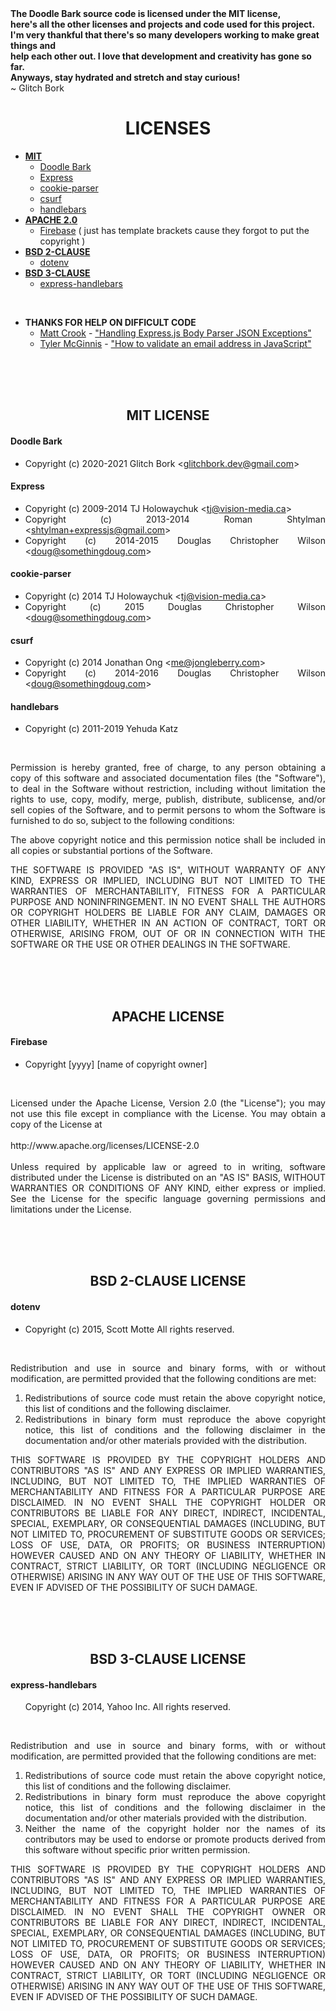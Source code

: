 <span align="center">
  <strong>
    The Doodle Bark source code is licensed under the MIT license, <br />
    here's all the other licenses and projects and code used for this project. <br />
    I'm very thankful that there's so many developers working to make great things and <br />
    help each other out. I love that development and creativity has gone so far. <br />
    Anyways, stay hydrated and stretch and stay curious!<br />
  </strong>
  ~ Glitch Bork
</span>

<h1 align="center">LICENSES</h1>

<ul class="licenses">
  
  <li>
    <strong><a href="#license-mit">MIT</a></strong>
    <ul>
      <li><a href="#mit-doodlebark">Doodle Bark</a></li>
      <li><a href="#mit-express">Express</a></li>
      <li><a href="#mit-cookieparser">cookie-parser</a></li>
      <li><a href="#mit-csurf">csurf</a></li>
      <li><a href="#mit-handlebars">handlebars</a></li>
    </ul>
  </li>
  
  <li>
    <strong><a href="#license-apache2-0">APACHE 2.0</a></strong>
    <ul>
      <li><a href="#apache2-0-firebase">Firebase</a> ( just has template brackets cause they forgot to put the copyright )</li>
    </ul>
  </li>
  
  <li>
    <strong><a href="#license-bsd-2-clause">BSD 2-CLAUSE</a></strong>
    <ul>
      <li><a href="#bsd2-dotenv">dotenv</a></li>
    </ul>
  </li>
  
  <li>
    <strong><a href="#license-bsd-3-clause">BSD 3-CLAUSE</a></strong>
    <ul>
      <li><a href="#bsd3-express-handlebars">express-handlebars</a></li>
    </ul>
  </li>

</ul>

<br />

<ul class="thanks">
  
  <li>
    <strong>THANKS FOR HELP ON DIFFICULT CODE</strong>
    <ul>
      <li>
        <a href="https://crookm.com" title="Visit their blog!" target="_blank">Matt Crook</a> - <a href="https://crookm.com/journal/2018/handling-express.js-body-parser-json-exceptions">"Handling Express.js Body Parser JSON Exceptions"</a>
      </li>
      <li>
        <a href="https://twitter.com/tylermcginnis" title="Visit their Twitter!" target="_blank">Tyler McGinnis</a> - <a href="https://ui.dev/validate-email-address-javascript/">"How to validate an email address in JavaScript"</a>
      </li>
    </ul>
  </li>
  
</ul>



<br />
<br />
<br />



<h2 id="license-mit" align="center">
  MIT LICENSE
</h2>

<span align="justify">
  <span>
    <h4 id="mit-doodlebark">Doodle Bark</h4>
    <ul>
      <li>Copyright (c) 2020-2021 Glitch Bork &lt;<a href="mailto:glitchbork.dev@gmail.com">glitchbork.dev@gmail.com</a>&gt;</li>
    </ul>
    <h4 id="mit-express">Express</h4>
    <ul>
      <li>Copyright (c) 2009-2014 TJ Holowaychuk &lt;<a href="mailto:tj@vision-media.ca">tj@vision-media.ca</a>&gt;</li>
      <li>Copyright (c) 2013-2014 Roman Shtylman &lt;<a href="mailto:shtylman+expressjs@gmail.com">shtylman+expressjs@gmail.com</a>&gt;</li>
      <li>Copyright (c) 2014-2015 Douglas Christopher Wilson &lt;<a href="mailto:doug@somethingdoug.com">doug@somethingdoug.com</a>&gt;</li>
    </ul>
    <h4 id="mit-cookieparser">cookie-parser</h4>
    <ul>
      <li>Copyright (c) 2014 TJ Holowaychuk &lt;<a href="mailto:tj@vision-media.ca">tj@vision-media.ca</a>&gt;</li>
      <li>Copyright (c) 2015 Douglas Christopher Wilson &lt;<a href="mailto:doug@somethingdoug.com">doug@somethingdoug.com</a>&gt;</li>
    </ul>
    <h4 id="mit-csurf">csurf</h4>
    <ul>
      <li>Copyright (c) 2014 Jonathan Ong &lt;<a href="mailto:me@jongleberry.com">me@jongleberry.com</a>&gt;</li>
      <li>Copyright (c) 2014-2016 Douglas Christopher Wilson &lt;<a href="mailto:doug@somethingdoug.com">doug@somethingdoug.com</a>&gt;</li>
    </ul>
    <h4 id="mit-handlebars">handlebars</h4>
    <ul>
      <li>Copyright (c) 2011-2019 Yehuda Katz</li>
    </ul>
  </span>

  <br />

  <p>
    Permission is hereby granted, free of charge, to any person obtaining a copy 
    of this software and associated documentation files (the "Software"), to deal 
    in the Software without restriction, including without limitation the rights 
    to use, copy, modify, merge, publish, distribute, sublicense, and/or sell 
    copies of the Software, and to permit persons to whom the Software is 
    furnished to do so, subject to the following conditions:
  </p>

  <p>
    The above copyright notice and this permission notice shall be included in all 
    copies or substantial portions of the Software.
  </p>

  <p>
    THE SOFTWARE IS PROVIDED "AS IS", WITHOUT WARRANTY OF ANY KIND, EXPRESS OR 
    IMPLIED, INCLUDING BUT NOT LIMITED TO THE WARRANTIES OF MERCHANTABILITY, 
    FITNESS FOR A PARTICULAR PURPOSE AND NONINFRINGEMENT. IN NO EVENT SHALL THE 
    AUTHORS OR COPYRIGHT HOLDERS BE LIABLE FOR ANY CLAIM, DAMAGES OR OTHER 
    LIABILITY, WHETHER IN AN ACTION OF CONTRACT, TORT OR OTHERWISE, ARISING FROM, 
    OUT OF OR IN CONNECTION WITH THE SOFTWARE OR THE USE OR OTHER DEALINGS IN THE 
    SOFTWARE.
  </p>
</span>

<br />
<br />
<br />

<h2 id="license-apache2-0" align="center">
  APACHE LICENSE
</h2>

<span align="justify">
  <span>
    <h4 id="apache2-0-firebase">Firebase</h4>
    <ul>
      <li>Copyright [yyyy] [name of copyright owner]</li>
    </ul>
  </span>
  
  <br />
  
  <p>
    Licensed under the Apache License, Version 2.0 (the "License"); 
    you may not use this file except in compliance with the License. 
    You may obtain a copy of the License at
    <br /><br />
    http://www.apache.org/licenses/LICENSE-2.0
    <br /><br />
    Unless required by applicable law or agreed to in writing, software 
    distributed under the License is distributed on an "AS IS" BASIS, 
    WITHOUT WARRANTIES OR CONDITIONS OF ANY KIND, either express or implied. 
    See the License for the specific language governing permissions and 
    limitations under the License.
  </p>
</span>

<br />
<br />
<br />

<h2 id="license-bsd-2-clause" align="center">
  BSD 2-CLAUSE LICENSE
</h2>

<span align="justify">
  <span>
    <h4 id="bsd2-dotenv">dotenv</h4>
    <ul>
      <li>Copyright (c) 2015, Scott Motte  All rights reserved.</li>
    </ul>
  </span>

  <br />

  <p>
    Redistribution and use in source and binary forms, with or without 
    modification, are permitted provided that the following conditions are met:
  </p>

  <ol>
    <li>Redistributions of source code must retain the above copyright notice, this list of conditions and the following disclaimer.</li>
    <li>Redistributions in binary form must reproduce the above copyright notice, this list of conditions and the following disclaimer in the documentation and/or other materials provided with the distribution.</li>
  </ol>

  <p>
    THIS SOFTWARE IS PROVIDED BY THE COPYRIGHT HOLDERS AND CONTRIBUTORS "AS IS" 
    AND ANY EXPRESS OR IMPLIED WARRANTIES, INCLUDING, BUT NOT LIMITED TO, THE 
    IMPLIED WARRANTIES OF MERCHANTABILITY AND FITNESS FOR A PARTICULAR PURPOSE ARE 
    DISCLAIMED. IN NO EVENT SHALL THE COPYRIGHT HOLDER OR CONTRIBUTORS BE LIABLE 
    FOR ANY DIRECT, INDIRECT, INCIDENTAL, SPECIAL, EXEMPLARY, OR CONSEQUENTIAL 
    DAMAGES (INCLUDING, BUT NOT LIMITED TO, PROCUREMENT OF SUBSTITUTE GOODS OR 
    SERVICES; LOSS OF USE, DATA, OR PROFITS; OR BUSINESS INTERRUPTION) HOWEVER 
    CAUSED AND ON ANY THEORY OF LIABILITY, WHETHER IN CONTRACT, STRICT LIABILITY, 
    OR TORT (INCLUDING NEGLIGENCE OR OTHERWISE) ARISING IN ANY WAY OUT OF THE USE 
    OF THIS SOFTWARE, EVEN IF ADVISED OF THE POSSIBILITY OF SUCH DAMAGE.
  </p>
</span>

<br />
<br />
<br />

<h2 id="license-bsd-3-clause" align="center">
  BSD 3-CLAUSE LICENSE
</h2>

<span align="justify">
  <span>
    <h4 id="bsd3-express-handlebars">express-handlebars</h4>
    <ul>
      Copyright (c) 2014, Yahoo Inc.  All rights reserved.
    </ul>
  </span>

  <br />

  <p>
    Redistribution and use in source and binary forms, with or without 
    modification, are permitted provided that the following conditions are met:
  </p>

  <ol>
    <li>Redistributions of source code must retain the above copyright notice, this list of conditions and the following disclaimer.</li>
    <li>Redistributions in binary form must reproduce the above copyright notice, this list of conditions and the following disclaimer in the documentation and/or other materials provided with the distribution.</li>
    <li>Neither the name of the copyright holder nor the names of its contributors may be used to endorse or promote products derived from this software without specific prior written permission.</li>
  </ol>

  <p>
    THIS SOFTWARE IS PROVIDED BY THE COPYRIGHT HOLDERS AND CONTRIBUTORS "AS
    IS" AND ANY EXPRESS OR IMPLIED WARRANTIES, INCLUDING, BUT NOT LIMITED
    TO, THE IMPLIED WARRANTIES OF MERCHANTABILITY AND FITNESS FOR A
    PARTICULAR PURPOSE ARE DISCLAIMED. IN NO EVENT SHALL THE COPYRIGHT
    OWNER OR CONTRIBUTORS BE LIABLE FOR ANY DIRECT, INDIRECT, INCIDENTAL,
    SPECIAL, EXEMPLARY, OR CONSEQUENTIAL DAMAGES (INCLUDING, BUT NOT
    LIMITED TO, PROCUREMENT OF SUBSTITUTE GOODS OR SERVICES; LOSS OF USE,
    DATA, OR PROFITS; OR BUSINESS INTERRUPTION) HOWEVER CAUSED AND ON ANY
    THEORY OF LIABILITY, WHETHER IN CONTRACT, STRICT LIABILITY, OR TORT
    (INCLUDING NEGLIGENCE OR OTHERWISE) ARISING IN ANY WAY OUT OF THE USE
    OF THIS SOFTWARE, EVEN IF ADVISED OF THE POSSIBILITY OF SUCH DAMAGE.
  </p>
</span>
